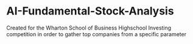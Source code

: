 # AI-Fundamental-Stock-Analysis
Created for the Wharton School of Business Highschool Investing competition in order to gather top companies from a specific parameter

